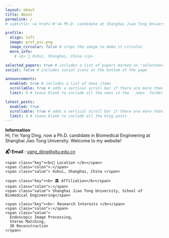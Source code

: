 ```yaml
---
layout: about
title: About
permalink: /
# subtitle: <a href='#'>A Ph.D. candidate at Shanghai Jiao Tong University</a>.

profile:
  align: left
  image: prof_pic.png
  image_circular: false # crops the image to make it circular
  more_info:
    # <p> 🚩 Xuhui, Shanghai, China </p>

selected_papers: true # includes a list of papers marked as "selected={true}"
social: false # includes social icons at the bottom of the page

announcements:
  enabled: true # includes a list of news items
  scrollable: true # adds a vertical scroll bar if there are more than 3 news items
  limit: 5 # leave blank to include all the news in the `_news` folder

latest_posts:
  enabled: true
  scrollable: true # adds a vertical scroll bar if there are more than 3 new posts items
  limit: 3 # leave blank to include all the blog posts
---
```


<!-- 手动 Basics 框 -->
<div class="cv-basics-box">
  <div class="basics-title"><b>Information</b></div>

  <div>Hi, I'm Yang Ding, now a Ph.D. candidate in Biomedical Engineering at Shanghai Jiao Tong University. Welcome to my website!
  </div>

  <br class="spacer">
  <div class="basics-item">
    <span class="key"><b> 📬 Email </b></span>
    <span class="colon">:</span>
    <span class="value"><u> yang_ding@sjtu.edu.cn</u></span>

    <span class="key"><b>🧭 Location </b></span>
    <span class="colon">:</span>
    <span class="value"> Xuhui, Shanghai, China </span>

    <span class="key"><b> 🏛 Affiliation</b></span>
    <span class="colon">:</span>
    <span class="value"> Shanghai Jiao Tong University, School of Biomedical Engineering</span>

    <span class="key"><b>💡 Research Interests </b></span>
    <span class="colon">:</span>
    <span class="value">
      Endoscopic Image Processing,
      Stereo Matching,
      3D Reconstruction
    </span>

  </div>
</div>
